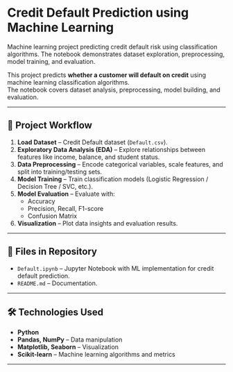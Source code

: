 # Credit Default Prediction using Machine Learning
Machine learning project predicting credit default risk using classification algorithms. The notebook demonstrates dataset exploration, preprocessing, model training, and evaluation.


This project predicts **whether a customer will default on credit** using machine learning classification algorithms.  
The notebook covers dataset analysis, preprocessing, model building, and evaluation.

---

## 🚀 Project Workflow
1. **Load Dataset** – Credit Default dataset (`Default.csv`).
2. **Exploratory Data Analysis (EDA)** – Explore relationships between features like income, balance, and student status.
3. **Data Preprocessing** – Encode categorical variables, scale features, and split into training/testing sets.
4. **Model Training** – Train classification models (Logistic Regression / Decision Tree / SVC, etc.).
5. **Model Evaluation** – Evaluate with:
   - Accuracy
   - Precision, Recall, F1-score
   - Confusion Matrix
6. **Visualization** – Plot data insights and evaluation results.

---

## 📂 Files in Repository
- `Default.ipynb` – Jupyter Notebook with ML implementation for credit default prediction.
- `README.md` – Documentation.

---

## 🛠️ Technologies Used
- **Python**
- **Pandas, NumPy** – Data manipulation
- **Matplotlib, Seaborn** – Visualization
- **Scikit-learn** – Machine learning algorithms and metrics

---


